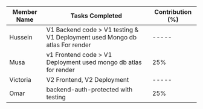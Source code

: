| Member Name | Tasks Completed                                                              | Contribution (%) |
|-------------|------------------------------------------------------------------------------|------------------|
| Hussein     | V1 Backend code  > V1 testing & V1 Deployment used Mongo db atlas For render |     -----        |
| Musa        | v1 Frontend code > V1 Deployment used mongo db atlas for render              | 25%              |
| Victoria    | V2 Frontend, V2 Deployment                                                   |     -----        |
| Omar        | backend-auth-protected with testing                                          | 25%             |


